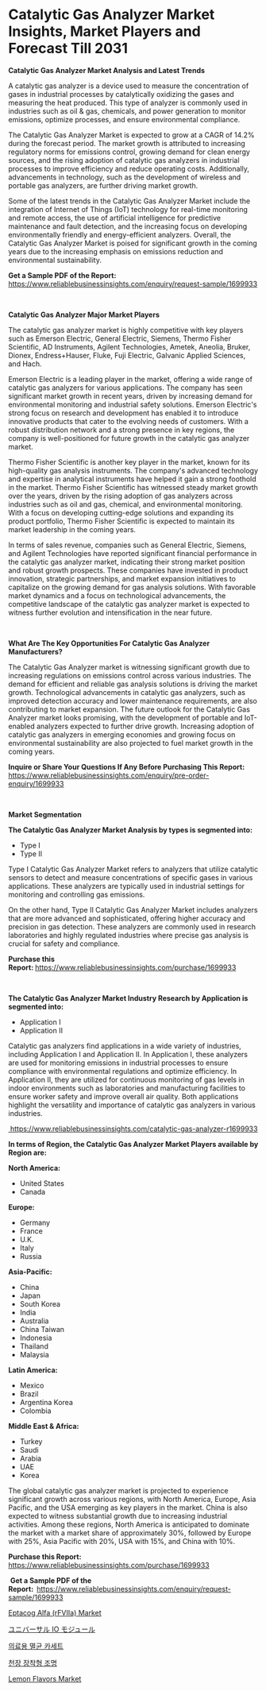 <p><h1>Catalytic Gas Analyzer Market Insights, Market Players and Forecast Till 2031</h1></p><p><strong>Catalytic Gas Analyzer Market Analysis and Latest Trends</strong></p>
<p><p>A catalytic gas analyzer is a device used to measure the concentration of gases in industrial processes by catalytically oxidizing the gases and measuring the heat produced. This type of analyzer is commonly used in industries such as oil & gas, chemicals, and power generation to monitor emissions, optimize processes, and ensure environmental compliance.</p><p>The Catalytic Gas Analyzer Market is expected to grow at a CAGR of 14.2% during the forecast period. The market growth is attributed to increasing regulatory norms for emissions control, growing demand for clean energy sources, and the rising adoption of catalytic gas analyzers in industrial processes to improve efficiency and reduce operating costs. Additionally, advancements in technology, such as the development of wireless and portable gas analyzers, are further driving market growth.</p><p>Some of the latest trends in the Catalytic Gas Analyzer Market include the integration of Internet of Things (IoT) technology for real-time monitoring and remote access, the use of artificial intelligence for predictive maintenance and fault detection, and the increasing focus on developing environmentally friendly and energy-efficient analyzers. Overall, the Catalytic Gas Analyzer Market is poised for significant growth in the coming years due to the increasing emphasis on emissions reduction and environmental sustainability.</p></p>
<p><strong>Get a Sample PDF of the Report:&nbsp;</strong> <a href="https://www.reliablebusinessinsights.com/enquiry/request-sample/1699933">https://www.reliablebusinessinsights.com/enquiry/request-sample/1699933</a></p>
<p>&nbsp;</p>
<p><strong>Catalytic Gas Analyzer Major Market Players</strong></p>
<p><p>The catalytic gas analyzer market is highly competitive with key players such as Emerson Electric, General Electric, Siemens, Thermo Fisher Scientific, AD Instruments, Agilent Technologies, Ametek, Aneolia, Bruker, Dionex, Endress+Hauser, Fluke, Fuji Electric, Galvanic Applied Sciences, and Hach.</p><p>Emerson Electric is a leading player in the market, offering a wide range of catalytic gas analyzers for various applications. The company has seen significant market growth in recent years, driven by increasing demand for environmental monitoring and industrial safety solutions. Emerson Electric's strong focus on research and development has enabled it to introduce innovative products that cater to the evolving needs of customers. With a robust distribution network and a strong presence in key regions, the company is well-positioned for future growth in the catalytic gas analyzer market.</p><p>Thermo Fisher Scientific is another key player in the market, known for its high-quality gas analysis instruments. The company's advanced technology and expertise in analytical instruments have helped it gain a strong foothold in the market. Thermo Fisher Scientific has witnessed steady market growth over the years, driven by the rising adoption of gas analyzers across industries such as oil and gas, chemical, and environmental monitoring. With a focus on developing cutting-edge solutions and expanding its product portfolio, Thermo Fisher Scientific is expected to maintain its market leadership in the coming years.</p><p>In terms of sales revenue, companies such as General Electric, Siemens, and Agilent Technologies have reported significant financial performance in the catalytic gas analyzer market, indicating their strong market position and robust growth prospects. These companies have invested in product innovation, strategic partnerships, and market expansion initiatives to capitalize on the growing demand for gas analysis solutions. With favorable market dynamics and a focus on technological advancements, the competitive landscape of the catalytic gas analyzer market is expected to witness further evolution and intensification in the near future.</p></p>
<p>&nbsp;</p>
<p><strong>What Are The Key Opportunities For Catalytic Gas Analyzer Manufacturers?</strong></p>
<p><p>The Catalytic Gas Analyzer market is witnessing significant growth due to increasing regulations on emissions control across various industries. The demand for efficient and reliable gas analysis solutions is driving the market growth. Technological advancements in catalytic gas analyzers, such as improved detection accuracy and lower maintenance requirements, are also contributing to market expansion. The future outlook for the Catalytic Gas Analyzer market looks promising, with the development of portable and IoT-enabled analyzers expected to further drive growth. Increasing adoption of catalytic gas analyzers in emerging economies and growing focus on environmental sustainability are also projected to fuel market growth in the coming years.</p></p>
<p><strong>Inquire or Share Your Questions If Any Before Purchasing This Report:</strong> <a href="https://www.reliablebusinessinsights.com/enquiry/pre-order-enquiry/1699933">https://www.reliablebusinessinsights.com/enquiry/pre-order-enquiry/1699933</a></p>
<p>&nbsp;</p>
<p><strong>Market Segmentation</strong></p>
<p><strong>The Catalytic Gas Analyzer Market Analysis by types is segmented into:</strong></p>
<p><ul><li>Type I</li><li>Type II</li></ul></p>
<p><p>Type I Catalytic Gas Analyzer Market refers to analyzers that utilize catalytic sensors to detect and measure concentrations of specific gases in various applications. These analyzers are typically used in industrial settings for monitoring and controlling gas emissions. </p><p>On the other hand, Type II Catalytic Gas Analyzer Market includes analyzers that are more advanced and sophisticated, offering higher accuracy and precision in gas detection. These analyzers are commonly used in research laboratories and highly regulated industries where precise gas analysis is crucial for safety and compliance.</p></p>
<p><strong>Purchase this Report:&nbsp;</strong><a href="https://www.reliablebusinessinsights.com/purchase/1699933">https://www.reliablebusinessinsights.com/purchase/1699933</a></p>
<p>&nbsp;</p>
<p><strong>The Catalytic Gas Analyzer Market Industry Research by Application is segmented into:</strong></p>
<p><ul><li>Application I</li><li>Application II</li></ul></p>
<p><p>Catalytic gas analyzers find applications in a wide variety of industries, including Application I and Application II. In Application I, these analyzers are used for monitoring emissions in industrial processes to ensure compliance with environmental regulations and optimize efficiency. In Application II, they are utilized for continuous monitoring of gas levels in indoor environments such as laboratories and manufacturing facilities to ensure worker safety and improve overall air quality. Both applications highlight the versatility and importance of catalytic gas analyzers in various industries.</p></p>
<p><a href="https://www.reliablebusinessinsights.com/catalytic-gas-analyzer-r1699933">&nbsp;https://www.reliablebusinessinsights.com/catalytic-gas-analyzer-r1699933</a></p>
<p><strong>In terms of Region, the Catalytic Gas Analyzer Market Players available by Region are:</strong></p>
<p>
    <p> <strong> North America: </strong>
        <ul>
            <li>United States</li>
            <li>Canada</li>
        </ul>
        </p> 
    <p> <strong> Europe: </strong>
        <ul>
            <li>Germany</li>
            <li>France</li>
            <li>U.K.</li>
            <li>Italy</li>
            <li>Russia</li>
        </ul>
        </p> 
    <p> <strong> Asia-Pacific: </strong>
        <ul>
            <li>China</li>
            <li>Japan</li>
            <li>South Korea</li>
            <li>India</li>
            <li>Australia</li>
            <li>China Taiwan</li>
            <li>Indonesia</li>
            <li>Thailand</li>
            <li>Malaysia</li>
        </ul>
        </p> 
    <p> <strong> Latin America: </strong>
        <ul>
            <li>Mexico</li>
            <li>Brazil</li>
            <li>Argentina Korea</li>
            <li>Colombia</li>
        </ul>
        </p> 
    <p> <strong> Middle East & Africa: </strong>
        <ul>
            <li>Turkey</li>
            <li>Saudi</li>
            <li>Arabia</li>
            <li>UAE</li>
            <li>Korea</li>
        </ul>
    </p>
    </p>
<p><p>The global catalytic gas analyzer market is projected to experience significant growth across various regions, with North America, Europe, Asia Pacific, and the USA emerging as key players in the market. China is also expected to witness substantial growth due to increasing industrial activities. Among these regions, North America is anticipated to dominate the market with a market share of approximately 30%, followed by Europe with 25%, Asia Pacific with 20%, USA with 15%, and China with 10%.</p></p>
<p><strong>Purchase this Report: </strong><a href="https://www.reliablebusinessinsights.com/purchase/1699933">https://www.reliablebusinessinsights.com/purchase/1699933</a></p>
<p>&nbsp;<strong>Get a Sample PDF of the Report:&nbsp;&nbsp;</strong><a href="https://www.reliablebusinessinsights.com/enquiry/request-sample/1699933">https://www.reliablebusinessinsights.com/enquiry/request-sample/1699933</a></p>
<p><strong></strong></p>
<p><p><a href="https://github.com/khayangel/Market-Research-Report-List-3/blob/main/eptacog-alfa-rfviia-market.md">Eptacog Alfa (rFVIIa) Market</a></p><p><a href="https://github.com/ddwcuskozol07187/Market-Research-Report-List-2/blob/main/9419531123862.md">ユニバーサル IO モジュール</a></p><p><a href="https://medium.com/@royaloeger/%EC%9D%98%EB%A3%8C%EC%86%8C%EB%8F%85-%EC%B9%B4%EC%84%B8%ED%8A%B8-%EC%8B%9C%EC%9E%A5-%EC%A1%B0%EC%82%AC-%EB%B3%B4%EA%B3%A0%EC%84%9C-2024%EB%85%84%EB%B6%80%ED%84%B0-2031%EB%85%84%EA%B9%8C%EC%A7%80%EC%9D%98-%EC%97%AD%EC%82%AC-%EB%B0%8F-%EC%98%88%EC%B8%A1-01d444e13d58">의료용 멸균 카세트</a></p><p><a href="https://medium.com/@fredajerde/%EC%B2%9C%EC%9E%A5-%EB%B6%80%EC%B0%A9%ED%98%95-%EC%A1%B0%EB%AA%85-%EC%8B%9C%EC%9E%A5%EC%9D%80-%EC%8B%9C%EC%9E%A5-%EC%A0%90%EC%9C%A0%EC%9C%A8-%EC%8B%9C%EC%9E%A5-%EB%8F%99%ED%96%A5-%EB%B0%8F-%EC%8B%9C%EC%9E%A5-%EC%84%B1%EC%9E%A5%EC%97%90-%EA%B4%80%ED%95%9C-%EC%A0%95%EB%B3%B4%EB%A5%BC-%EC%A0%9C%EA%B3%B5%ED%95%A9%EB%8B%88%EB%8B%A4-7e1517fff31b">천장 장착형 조명</a></p><p><a href="https://issuu.com/reportprime-2/docs/lemon-flavors-market-size-2030.pptx">Lemon Flavors Market</a></p></p>